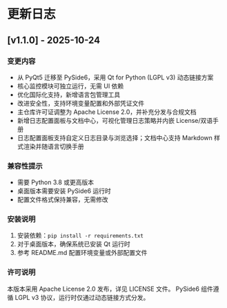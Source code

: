 # 更新日志

## [v1.1.0] - 2025-10-24

### 变更内容
- 从 PyQt5 迁移至 PySide6，采用 Qt for Python (LGPL v3) 动态链接方案
- 核心监控模块可独立运行，无需 UI 依赖
- 优化国际化支持，新增语言包管理工具
- 改进安全性，支持环境变量配置和外部凭证文件
- 主仓库许可证调整为 Apache License 2.0，并补充分发与合规文档
- 新增日志配置面板与文档中心，可视化管理日志策略并内嵌 License/双语手册
- 日志配置面板支持自定义日志目录与浏览选择；文档中心支持 Markdown 样式渲染并随语言切换手册

### 兼容性提示
- 需要 Python 3.8 或更高版本
- 桌面版本需要安装 PySide6 运行时
- 配置文件格式保持兼容，无需修改

### 安装说明
1. 安装依赖：`pip install -r requirements.txt`
2. 对于桌面版本，确保系统已安装 Qt 运行时
3. 参考 README.md 配置环境变量或外部配置文件

### 许可说明
本版本采用 Apache License 2.0 发布，详见 LICENSE 文件。
PySide6 组件遵循 LGPL v3 协议，运行时仅通过动态链接方式分发。
